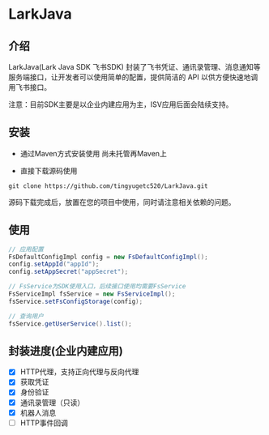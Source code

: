 # LarkJava

## 介绍
LarkJava(Lark Java SDK 飞书SDK) 封装了飞书凭证、通讯录管理、消息通知等服务端接口，让开发者可以使用简单的配置，提供简洁的 API 以供方便快速地调用飞书接口。

注意：目前SDK主要是以企业内建应用为主，ISV应用后面会陆续支持。

## 安装
* 通过Maven方式安装使用
尚未托管再Maven上

* 直接下载源码使用
```git
git clone https://github.com/tingyugetc520/LarkJava.git
```
源码下载完成后，放置在您的项目中使用，同时请注意相关依赖的问题。

## 使用
```java
// 应用配置
FsDefaultConfigImpl config = new FsDefaultConfigImpl();
config.setAppId("appId");
config.setAppSecret("appSecret");

// FsService为SDK使用入口，后续接口使用均需要FsService
FsServiceImpl fsService = new FsServiceImpl();
fsService.setFsConfigStorage(config);

// 查询用户
fsService.getUserService().list();
```

## 封装进度(企业内建应用)
- [x] HTTP代理，支持正向代理与反向代理
- [x] 获取凭证
- [x] 身份验证
- [x] 通讯录管理（只读）
- [x] 机器人消息
- [ ] HTTP事件回调
